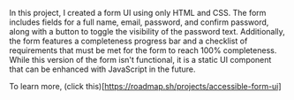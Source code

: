 In this project, I created a form UI using only HTML and CSS.
The form includes fields for a full name, email, password, and confirm password, along with a button to toggle the visibility of the password text.
Additionally, the form features a completeness progress bar and a checklist of requirements that must be met for the form to reach 100% completeness.
While this version of the form isn't functional, it is a static UI component that can be enhanced with JavaScript in the future.

To learn more, (click this)[https://roadmap.sh/projects/accessible-form-ui]
